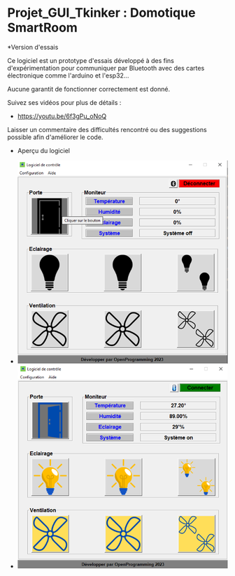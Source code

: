 # Projet_GUI_Tkinker : Domotique SmartRoom

*Version d'essais

Ce logiciel est un prototype d'essais développé à des fins d'expérimentation pour communiquer par Bluetooth avec des cartes électronique comme l'arduino et l'esp32...

Aucune garantit de fonctionner correctement est donné.  

Suivez ses vidéos pour plus de détails :
+ https://youtu.be/6f3gPu_oNoQ

Laisser un commentaire des difficultés rencontré ou des suggestions possible afin d'améliorer le code.

* Aperçu du logiciel
+ ![Aperçu_1_du_logiciel](image/image_1.png)
+ ![Aperçu_2_du_logiciel](image/image_2.png)
